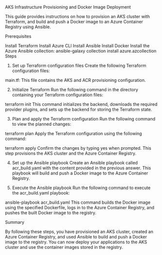 AKS Infrastructure Provisioning and Docker Image Deployment

This guide provides instructions on how to provision an AKS cluster with Terraform, and build and push a Docker image to an Azure Container Registry using Ansible.

Prerequisites

Install Terraform
Install Azure CLI
Install Ansible
Install Docker
Install the Azure Ansible collection: ansible-galaxy collection install azure.azcollection
Steps

1. Set up Terraform configuration files
Create the following Terraform configuration files:

main.tf: This file contains the AKS and ACR provisioning configuration.


2. Initialize Terraform
Run the following command in the directory containing your Terraform configuration files:


terraform init
This command initializes the backend, downloads the required provider plugins, and sets up the backend for storing the Terraform state.

3. Plan and apply the Terraform configuration
Run the following command to view the planned changes:


terraform plan
Apply the Terraform configuration using the following command:


terraform apply
Confirm the changes by typing yes when prompted. This step provisions the AKS cluster and the Azure Container Registry.

4. Set up the Ansible playbook
Create an Ansible playbook called acr_build.yaml with the content provided in the previous answer. This playbook will build and push a Docker image to the Azure Container Registry.

5. Execute the Ansible playbook
Run the following command to execute the acr_build.yaml playbook:


ansible-playbook acr_build.yaml
This command builds the Docker image using the specified Dockerfile, logs in to the Azure Container Registry, and pushes the built Docker image to the registry.

Summary

By following these steps, you have provisioned an AKS cluster, created an Azure Container Registry, and used Ansible to build and push a Docker image to the registry. You can now deploy your applications to the AKS cluster and use the container images stored in the registry.
